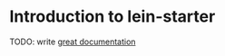 # Introduction to lein-starter

TODO: write [great documentation](http://jacobian.org/writing/what-to-write/)
